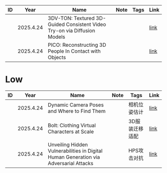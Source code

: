 |ID|Year|Name|Note|Tags|Link|
|---|---|---|---|---|---|
||2025.4.24|3DV-TON: Textured 3D-Guided Consistent Video Try-on via Diffusion Models|||[link](1.md)|
||2025.4.24|PICO: Reconstructing 3D People In Contact with Objects|||[link](4.md)|




# Low

|ID|Year|Name|Note|Tags|Link|
|---|---|---|---|---|---|
||2025.4.24|Dynamic Camera Poses and Where to Find Them||相机位姿估计|[link](2.md)|
||2025.4.24|Bolt: Clothing Virtual Characters at Scale||3D服装迁移适配|[link](3.md)|
||2025.4.24|Unveiling Hidden Vulnerabilities in Digital Human Generation via Adversarial Attacks||HPS攻击对抗|[link](5.md)|